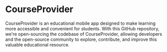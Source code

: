 # CourseProvider
CourseProvider is an educational mobile app designed to make learning more accessible and convenient for students. With this GitHub repository, we're open-sourcing the codebase of CourseProvider, allowing developers and the open-source community to explore, contribute, and improve this valuable educational resource.

